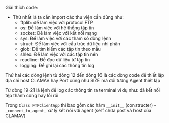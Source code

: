 Giải thích code:

- Thứ nhất là ta cần import các thư viện cần dùng như:
  - ftplib: để làm việc với protocol FTP
  - os: Để làm việc với hệ thống tập tin
  - socket: Để làm việc với kết nối mạng
  - sys: Để làm việc với các tham số dòng lệnh
  - struct: Để làm việc với cấu trúc dữ liệu nhị phân
  - glob: Để tìm kiếm các tập tin theo mẫu
  - shlex: Để làm việc với các tập tin nén
  - readline: Để đọc dữ liệu từ tập tin
  - logging: Để ghi lại các thông tin log

Thứ hai các dòng lệnh từ dòng 12 đến dòng 16 là các dòng code để thiết lập địa chỉ host CLAMAV hay Port cũng như SIZE mà đối tương Agent thiết lập

Từ dòng 19-21 là lệnh để log các thông tin ra terminal ví dụ như: đã kết nối tệp thành công hay lỗi rồi

Trong `Class FTPClientApp` thì bao gồm các hàm `__init__` (constructer) - `_connect_to_agent_` xử lý kết nối với agent (self chứa post và host của CLAMAV)
